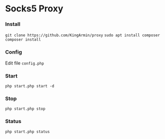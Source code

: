 # Socks5 Proxy



### Install
```git clone https://github.com/KingArmin/proxy```
```sudo apt install composer```
```composer install```

### Config
Edit file ```config.php```

### Start
```php start.php start -d```

### Stop
```php start.php stop```

### Status
```php start.php status```
